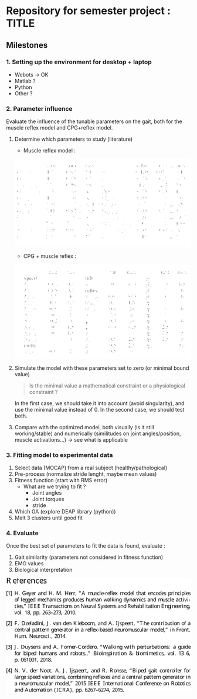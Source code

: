 # Repository for semester project : TITLE

## Milestones

### 1. Setting up the environment for desktop + laptop
- Webots -> OK
- Matlab ?
- Python 
- Other ?

### 2. Parameter influence
 Evaluate the influence of the tunable parameters on the gait, both for the muscle reflex model and CPG+reflex model.

1. Determine which parameters to study (literature)

	- Muscle reflex model :


	![Muscle reflex model parameters [@Geyer2010AMM]](./figures/reflex_params.png)



	- CPG + muscle reflex :


	![Muscle reflex + CPG model parameters](./figures/reflex_cpg_params.png)




2. Simulate the model with these parameters set to zero (or minimal bound value)

	> Is the minimal value a mathematical constraint or a physiological constraint ?

	In the first case, we should take it into account (avoid singularity), and use the minimal value instead of 0. In the second case, 
	we should test both.
	
3. Compare with the optimized model, both visually (is it still working/stable) and numerically (similitudes on joint angles/position, muscle activations...) -> see what is applicable

### 3. Fitting model to experimental data

1. Select data (MOCAP) from a real subject (healthy/pathological)
2. Pre-process (normalize stride lenght, maybe mean values)
3. Fitness function (start with RMS error)
	- What are we trying to fit ?
		- Joint angles
		- Joint torques 
		- stride
4. Which GA (explore DEAP library (python))
5. Melt 3 clusters until good fit


### 4. Evaluate

Once the best set of parameters to fit the data is found, evaluate :

1. Gait similarity (parameters not considered in fitness function)
2. EMG values
3. Biological interpretation

![](./figures/biblio.svg)
